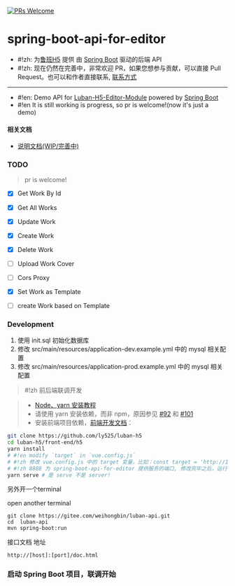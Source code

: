 [![PRs Welcome](https://img.shields.io/badge/PRs-welcome-brightgreen.svg?style=flat-square)](http://makeapullrequest.com)

# spring-boot-api-for-editor

* #!zh: 为[鲁班H5](https://github.com/ly525/luban-h5) 提供 由 [Spring Boot](https://spring.io/projects/spring-boot) 驱动的后端 API
* #!zh: 现在仍然在完善中，非常欢迎 PR，如果您想参与贡献，可以直接 Pull Request。也可以和作者直接联系, [联系方式](https://github.com/ly525/luban-h5#%E4%BA%A4%E6%B5%81%E7%BE%A4)

---

* #!en: Demo API for [Luban-H5-Editor-Module](https://github.com/ly525/luban-h5) powered by [Spring Boot](https://spring.io/projects/spring-boot)
* #!en It is still working is progress, so pr is welcome!(now it's just a demo)

#### 相关文档
* [说明文档(WIP/完善中)](https://www.yuque.com/xpm1xa/rgf7kz/xkm4aq)


### TODO
> pr is welcome!

- [x] Get Work By Id
- [x] Get All Works
- [x] Update Work
- [x] Create Work
- [x] Delete Work
- [ ] Upload Work Cover
- [ ] Cors Proxy
- [x] Set Work as Template
- [ ] create Work based on Template


### Development
1. 使用 init.sql 初始化数据库
2. 修改 src/main/resources/application-dev.example.yml  中的 mysql 相关配置
3. 修改 src/main/resources/application-prod.example.yml 中的 mysql 相关配置



>  #!zh 前后端联调开发

> * [Node、yarn 安装教程](https://github.com/ly525/luban-h5/blob/dev/docs/zh/getting-started/quick-start.md#nodeyarnnpm%E5%AE%89%E8%A3%85)
> * 请使用 yarn 安装依赖，而非 npm，原因参见 [#92](https://github.com/ly525/luban-h5/issues/92) 和 [#101](https://github.com/ly525/luban-h5/issues/101) 
> * 安装前端项目依赖，[前端开发文档](https://github.com/ly525/luban-h5/blob/dev/docs/zh/getting-started/quick-start.md)：


```bash
git clone https://github.com/ly525/luban-h5
cd luban-h5/front-end/h5
yarn install 
# #!en modify `target` in `vue.config.js`
# #!zh 修改 vue.config.js 中的 target 变量，比如：const target = 'http://127.0.0.1:8888'，
# #!zh 8888 为 spring-boot-api-for-editor 提供服务的端口, 修改完毕之后，运行下面的命令，即可启动前端服务进行联调 
yarn serve # 是 serve 不是 server!
```
另外开一个terminal

open another terminal
```shell script
git clone https://gitee.com/weihongbin/luban-api.git
cd  luban-api
mvn spring-boot:run
``` 
接口文档 地址 
```text
http://[host]:[port]/doc.html
```
### 启动 Spring Boot 项目，联调开始